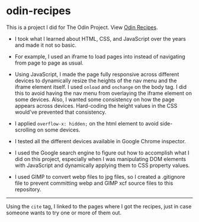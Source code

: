 # odin-recipes

This is a project I did for The Odin Project.
View [Odin Recipes](https://tkdblake93.github.io/odin-recipes/).

- I took what I learned about HTML, CSS, and JavaScript
  over the years and made it not so basic.

- For example, I used an iframe to load pages into
  instead of navigating from page to page as usual.

- Using JavaScript, I made the page fully responsive
  across different devices to dynamically resize the
  heights of the nav menu and the iframe element itself.
  I used `onload` and `onchange` on the body tag. I did
  this to avoid having the nav menu from overlaying the
  iframe element on some devices. Also, I wanted some
  consistency on how the page appears across devices.
  Hard-coding the height values in the CSS would've
  prevented that consistency.

- I applied `overflow-x: hidden;` on the html element
  to avoid side-scrolling on some devices.

- I tested all the different devices available in Google
  Chrome inspector.

- I used the Google search engine to figure out how to
  accomplish what I did on this project, especially
  when I was manipulating DOM elements with JavaScript
  and dynamically applying them to CSS property values.

- I used GIMP to convert webp files to jpg files, so
  I created a .gitignore file to prevent committing webp
  and GIMP xcf source files to this repository.

---

Using the `cite` tag, I linked to the pages where I got
the recipes, just in case someone wants to try one or
more of them out.
